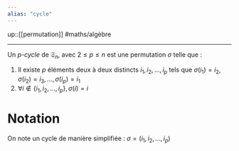 ```yaml
---
alias: "cycle"
---
```

up::[[permutation]]
#maths/algèbre 

----

Un _p-cycle_ de $\mathfrak S_n$, avec $2\leq p\leq n$ est une permutation $\sigma$ telle que :
 1. Il existe $p$ éléments deux à deux distincts $i_1,i_2,\ldots,i_p$ tels que $\sigma(i_1)=i_2, \sigma(i_2)=i_3, \ldots, \sigma(i_p)=i_1$
 2. $\forall i\notin \{i_1,i_2,\ldots,i_p\}, \sigma(i)=i$

# Notation
On note un cycle de manière simplifiée :
$\sigma = (i_1, i_2,\ldots,i_p)$
